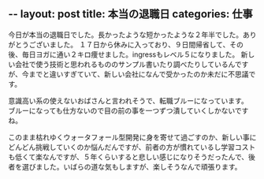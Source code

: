 --
layout: post
title: 本当の退職日
categories: 仕事
--

今日が本当の退職日でした。長かったような短かったような２年半でした。ありがとうございました。
１７日から休みに入っており、９日間帰省して、その後、毎日ヨガに通い２キロ痩せました。ingressもレベル５になりました。
新しい会社で使う技術と思われるもののサンプル書いたり調べたりしているんですが、今までと違いすぎていて、新しい会社になんで受かったのか未だに不思議です。

意識高い系の使えないおばさんと言われそうで、転職ブルーになっています。
ブルーになっても仕方ないので目の前の事を一つずつ潰していくしかないですね。

このまま枯れゆくウォータフォール型開発に身を寄せて過ごすのか、新しい事にどんどん挑戦していくのか悩んだんですが、前者の方が慣れているし学習コストも低くて楽なんですが、５年くらいすると悲しい感じになりそうだったんで、後者を選びました。いばらの道な気もしますが、楽しそうなんで頑張ります。

